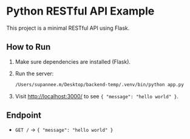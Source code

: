 # Python RESTful API Example

This project is a minimal RESTful API using Flask.

## How to Run

1. Make sure dependencies are installed (Flask).
2. Run the server:
   
   ```sh
   /Users/supannee.m/Desktop/backend-temp/.venv/bin/python app.py
   ```

3. Visit [http://localhost:3000/](http://localhost:3000/) to see `{ "message": "hello world" }`.

## Endpoint
- `GET /` → `{ "message": "hello world" }`
